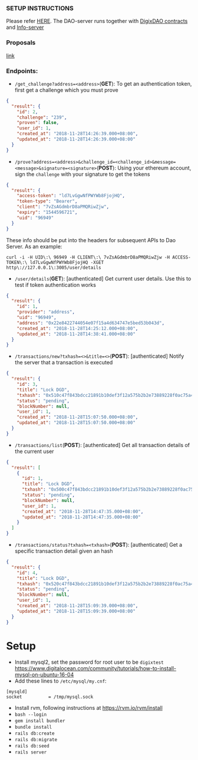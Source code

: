### SETUP INSTRUCTIONS
Please refer [HERE](https://gist.github.com/roynalnaruto/52f2be795f256ed7b0f156666108f8fc). The DAO-server runs together with [DigixDAO contracts](https://github.com/DigixGlobal/dao-contracts/tree/dev-info-server) and [Info-server](https://github.com/DigixGlobal/info-server/tree/dev)

### Proposals
[link](PROPOSALS.md)

### Endpoints:
* `/get_challenge?address=<address>`(**GET**): To get an authentication token, first get a challenge which you must prove

``` json
{
  "result": {
    "id": 2,
    "challenge": "239",
    "proven": false,
    "user_id": 1,
    "created_at": "2018-11-28T14:26:39.000+08:00",
    "updated_at": "2018-11-28T14:26:39.000+08:00"
  }
}
```
* `/prove?address=<address>&challenge_id=<challenge_id>&message=<message>&signature=<signature>`(**POST**):
    Using your ethereum account, sign the `challenge` with your signature to get the tokens

``` json
{
  "result": {
    "access-token": "ld7LvGgwNfPWYWb8FjojHQ",
    "token-type": "Bearer",
    "client": "7vZsAGdmbrD8aPMQRiwZjw",
    "expiry": "1544596721",
    "uid": "96949"
  }
}
```

These info should be put into the headers for subsequent APIs to Dao Server. As an example:

``` shell
curl -i -H UID\:\ 96949 -H CLIENT\:\ 7vZsAGdmbrD8aPMQRiwZjw -H ACCESS-TOKEN\:\ ld7LvGgwNfPWYWb8FjojHQ -XGET http\://127.0.0.1\:3005/user/details
```

* `/user/details`(**GET**): [authenticated] Get current user details. Use this to test if token authentication works

``` json
{
  "result": {
    "id": 1,
    "provider": "address",
    "uid": "96949",
    "address": "0x22e8422744054e07f15a4d634747e5bed53b043d",
    "created_at": "2018-11-28T14:25:12.000+08:00",
    "updated_at": "2018-11-28T14:38:41.000+08:00"
  }
}
```

* `/transactions/new?txhash=<>&title=<>`(**POST**): [authenticated] Notify the server that a transaction is executed

``` json
{
  "result": {
    "id": 3,
    "title": "Lock DGD",
    "txhash": "0x510c47f843bdcc21891b10def3f12a575b2b2e73889228f0ac75a45e22eab5cd",
    "status": "pending",
    "blockNumber": null,
    "user_id": 1,
    "created_at": "2018-11-28T15:07:50.000+08:00",
    "updated_at": "2018-11-28T15:07:50.000+08:00"
  }
}
```

* `/transactions/list`(**POST**): [authenticated] Get all transaction details of the current user

```json
{
  "result": [
    {
      "id": 1,
      "title": "Lock DGD",
      "txhash": "0x500c47f843bdcc21891b10def3f12a575b2b2e73889228f0ac75a45e22eab5cd",
      "status": "pending",
      "blockNumber": null,
      "user_id": 1,
      "created_at": "2018-11-28T14:47:35.000+08:00",
      "updated_at": "2018-11-28T14:47:35.000+08:00"
    }
  ]
}
```

* `/transactions/status?txhash=<txhash>`(**POST**): [authenticated] Get a specific transaction detail given an hash

``` json
{
  "result": {
    "id": 4,
    "title": "Lock DGD",
    "txhash": "0x520c47f843bdcc21891b10def3f12a575b2b2e73889228f0ac75a45e22eab5cd",
    "status": "pending",
    "blockNumber": null,
    "user_id": 1,
    "created_at": "2018-11-28T15:09:39.000+08:00",
    "updated_at": "2018-11-28T15:09:39.000+08:00"
  }
}
```

# Setup
* Install mysql2, set the password for root user to be `digixtest` https://www.digitalocean.com/community/tutorials/how-to-install-mysql-on-ubuntu-16-04
* Add these lines to `/etc/mysql/my.cnf`:
```
[mysqld]
socket          = /tmp/mysql.sock
```
* Install rvm, following instructions at https://rvm.io/rvm/install
* `bash --login`
* `gem install bundler`
* `bundle install`
* `rails db:create`
* `rails db:migrate`
* `rails db:seed`
* `rails server`

